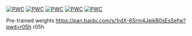 [![PWC](https://img.shields.io/endpoint.svg?url=https://paperswithcode.com/badge/sad-net-a-full-spectral-self-attention-detail/image-dehazing-on-dense-haze)](https://paperswithcode.com/sota/image-dehazing-on-dense-haze?p=sad-net-a-full-spectral-self-attention-detail)
[![PWC](https://img.shields.io/endpoint.svg?url=https://paperswithcode.com/badge/sad-net-a-full-spectral-self-attention-detail/image-dehazing-on-sots-indoor)](https://paperswithcode.com/sota/image-dehazing-on-sots-indoor?p=sad-net-a-full-spectral-self-attention-detail)
[![PWC](https://img.shields.io/endpoint.svg?url=https://paperswithcode.com/badge/sad-net-a-full-spectral-self-attention-detail/image-dehazing-on-sots-outdoor)](https://paperswithcode.com/sota/image-dehazing-on-sots-outdoor?p=sad-net-a-full-spectral-self-attention-detail)
[![PWC](https://img.shields.io/endpoint.svg?url=https://paperswithcode.com/badge/sad-net-a-full-spectral-self-attention-detail/image-dehazing-on-i-haze)](https://paperswithcode.com/sota/image-dehazing-on-i-haze?p=sad-net-a-full-spectral-self-attention-detail)
[![PWC](https://img.shields.io/endpoint.svg?url=https://paperswithcode.com/badge/sad-net-a-full-spectral-self-attention-detail/image-dehazing-on-nh-haze)](https://paperswithcode.com/sota/image-dehazing-on-nh-haze?p=sad-net-a-full-spectral-self-attention-detail)


Pre-trained weights 
https://pan.baidu.com/s/1rdX-6Srm4JeikB0sEsSefw?pwd=r05h 
r05h 
